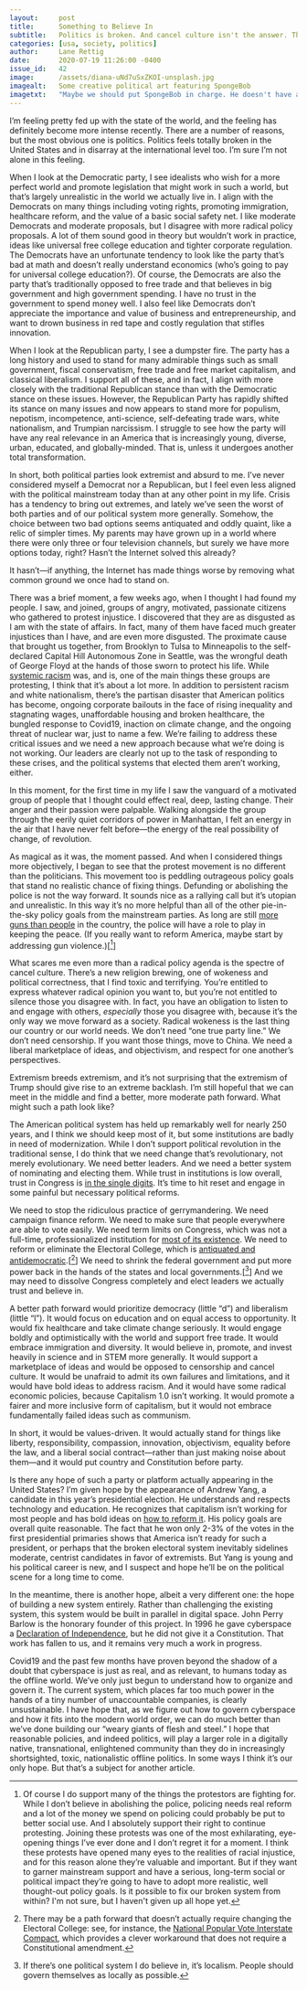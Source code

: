 ```yaml
---
layout:     post
title:      Something to Believe In
subtitle:   Politics is broken. And cancel culture isn't the answer. The answer to extremism is pragmatism.
categories: [usa, society, politics]
author:     Lane Rettig
date:       2020-07-19 11:26:00 -0400
issue_id:   42
image:      /assets/diana-uNd7uSxZKOI-unsplash.jpg
imagealt:   Some creative political art featuring SpongeBob
imagetxt:   "Maybe we should put SpongeBob in charge. He doesn't have any answers, but then neither do they, and I doubt things would get any worse. (<span>Photo by <a href='https://unsplash.com/@thisistherealdiana?utm_source=unsplash&amp;utm_medium=referral&amp;utm_content=creditCopyText'>diana</a> on Unsplash</span>)"
---
```

I’m feeling pretty fed up with the state of the world, and the feeling has definitely become more intense recently. There are a number of reasons, but the most obvious one is politics. Politics feels totally broken in the United States and in disarray at the international level too. I’m sure I’m not alone in this feeling.

When I look at the Democratic party, I see idealists who wish for a more perfect world and promote legislation that might work in such a world, but that’s largely unrealistic in the world we actually live in. I align with the Democrats on many things including voting rights, promoting immigration, healthcare reform, and the value of a basic social safety net. I like moderate Democrats and moderate proposals, but I disagree with more radical policy proposals. A lot of them sound good in theory but wouldn’t work in practice, ideas like universal free college education and tighter corporate regulation. The Democrats have an unfortunate tendency to look like the party that’s bad at math and doesn’t really understand economics (who’s going to pay for universal college education?). Of course, the Democrats are also the party that’s traditionally opposed to free trade and that believes in big government and high government spending. I have no trust in the government to spend money well. I also feel like Democrats don’t appreciate the importance and value of business and entrepreneurship, and want to drown business in red tape and costly regulation that stifles innovation.

When I look at the Republican party, I see a dumpster fire. The party has a long history and used to stand for many admirable things such as small government, fiscal conservatism, free trade and free market capitalism, and classical liberalism. I support all of these, and in fact, I align with more closely with the traditional Republican stance than with the Democratic stance on these issues. However, the Republican Party has rapidly shifted its stance on many issues and now appears to stand more for populism, nepotism, incompetence, anti-science, self-defeating trade wars, white nationalism, and Trumpian narcissism. I struggle to see how the party will have any real relevance in an America that is increasingly young, diverse, urban, educated, and globally-minded. That is, unless it undergoes another total transformation.

In short, both political parties look extremist and absurd to me. I’ve never considered myself a Democrat nor a Republican, but I feel even less aligned with the political mainstream today than at any other point in my life. Crisis has a tendency to bring out extremes, and lately we’ve seen the worst of both parties and of our political system more generally. Somehow, the choice between two bad options seems antiquated and oddly quaint, like a relic of simpler times. My parents may have grown up in a world where there were only three or four television channels, but surely we have more options today, right? Hasn’t the Internet solved this already?

It hasn’t—if anything, the Internet has made things worse by removing what common ground we once had to stand on.

There was a brief moment, a few weeks ago, when I thought I had found my people. I saw, and joined, groups of angry, motivated, passionate citizens who gathered to protest injustice. I discovered that they are as disgusted as I am with the state of affairs. In fact, many of them have faced much greater injustices than I have, and are even more disgusted. The proximate cause that brought us together, from Brooklyn to Tulsa to Minneapolis to the self-declared Capital Hill Autonomous Zone in Seattle, was the wrongful death of George Floyd at the hands of those sworn to protect his life. While [systemic racism](/usa/society/racism/2020/07/12/a-few-things-ive-learned-about-racism.html) was, and is, one of the main things these groups are protesting, I think that it’s about a lot more. In addition to persistent racism and white nationalism, there’s the partisan disaster that American politics has become, ongoing corporate bailouts in the face of rising inequality and stagnating wages, unaffordable housing and broken healthcare, the bungled response to Covid19, inaction on climate change, and the ongoing threat of nuclear war, just to name a few. We’re failing to address these critical issues and we need a new approach because what we’re doing is not working. Our leaders are clearly not up to the task of responding to these crises, and the political systems that elected them aren’t working, either.

In this moment, for the first time in my life I saw the vanguard of a motivated group of people that I thought could effect real, deep, lasting change. Their anger and their passion were palpable. Walking alongside the group through the eerily quiet corridors of power in Manhattan, I felt an energy in the air that I have never felt before—the energy of the real possibility of change, of revolution.

As magical as it was, the moment passed. And when I considered things more objectively, I began to see that the protest movement is no different than the politicians. This movement too is peddling outrageous policy goals that stand no realistic chance of fixing things. Defunding or abolishing the police is not the way forward. It sounds nice as a rallying call but it’s utopian and unrealistic. In this way it’s no more helpful than all of the other pie-in-the-sky policy goals from the mainstream parties. As long are still [more guns than people](https://en.wikipedia.org/wiki/Estimated_number_of_civilian_guns_per_capita_by_country) in the country, the police will have a role to play in keeping the peace. (If you really want to reform America, maybe start by addressing gun violence.)[[^1]]

What scares me even more than a radical policy agenda is the spectre of cancel culture. There’s a new religion brewing, one of wokeness and political correctness, that I find toxic and terrifying. You’re entitled to express whatever radical opinion you want to, but you’re not entitled to silence those you disagree with. In fact, you have an obligation to listen to and engage with others, _especially_ those you disagree with, because it’s the only way we move forward as a society. Radical wokeness is the last thing our country or our world needs. We don’t need “one true party line.” We don’t need censorship. If you want those things, move to China. We need a liberal marketplace of ideas, and objectivism, and respect for one another’s perspectives.

Extremism breeds extremism, and it’s not surprising that the extremism of Trump should give rise to an extreme backlash. I’m still hopeful that we can meet in the middle and find a better, more moderate path forward. What might such a path look like?

The American political system has held up remarkably well for nearly 250 years, and I think we should keep most of it, but some institutions are badly in need of modernization. While I don’t support political revolution in the traditional sense, I do think that we need change that’s revolutionary, not merely evolutionary. We need better leaders. And we need a better system of nominating and electing them. While trust in institutions is low overall, trust in Congress is [in the single digits](https://news.gallup.com/poll/1597/confidence-institutions.aspx). It’s time to hit reset and engage in some painful but necessary political reforms.

We need to stop the ridiculous practice of gerrymandering. We need campaign finance reform. We need to make sure that people everywhere are able to vote easily. We need term limits on Congress, which was not a full-time, professionalized institution for [most of its existence](https://www.npr.org/2010/12/28/132294306/hey-congress-dont-keep-your-day-jobs). We need to reform or eliminate the Electoral College, which is [antiquated and antidemocratic](https://www.nytimes.com/2020/07/06/opinion/supreme-court-electoral-college-faithless.html).[[^2]] We need to shrink the federal government and put more power back in the hands of the states and local governments.[[^3]] And we may need to dissolve Congress completely and elect leaders we actually trust and believe in.

A better path forward would prioritize democracy (little “d”) and liberalism (little “l”). It would focus on education and on equal access to opportunity. It would fix healthcare and take climate change seriously. It would engage boldly and optimistically with the world and support free trade. It would embrace immigration and diversity. It would believe in, promote, and invest heavily in science and in STEM more generally. It would support a marketplace of ideas and would be opposed to censorship and cancel culture. It would be unafraid to admit its own failures and limitations, and it would have bold ideas to address racism. And it would have some radical economic policies, because Capitalism 1.0 isn’t working. It would promote a fairer and more inclusive form of capitalism, but it would not embrace fundamentally failed ideas such as communism.

In short, it would be values-driven. It would actually stand for things like liberty, responsibility, compassion, innovation, objectivism, equality before the law, and a liberal social contract—rather than just making noise about them—and it would put country and Constitution before party.

Is there any hope of such a party or platform actually appearing in the United States? I’m given hope by the appearance of Andrew Yang, a candidate in this year’s presidential election. He understands and respects technology and education. He recognizes that capitalism isn’t working for most people and has bold ideas on [how to reform it](https://en.wikipedia.org/wiki/Andrew_Yang_2020_presidential_campaign#%22Human-Centered_Capitalism%22). His policy goals are overall quite reasonable. The fact that he won only 2-3% of the votes in the first presidential primaries shows that America isn’t ready for such a president, or perhaps that the broken electoral system inevitably sidelines moderate, centrist candidates in favor of extremists. But Yang is young and his political career is new, and I suspect and hope he’ll be on the political scene for a long time to come.

In the meantime, there is another hope, albeit a very different one: the hope of building a new system entirely. Rather than challenging the existing system, this system would be built in parallel in digital space. John Perry Barlow is the honorary founder of this project. In 1996 he gave cyberspace a [Declaration of Independence](https://www.eff.org/cyberspace-independence), but he did not give it a Constitution. That work has fallen to us, and it remains very much a work in progress.

Covid19 and the past few months have proven beyond the shadow of a doubt that cyberspace is just as real, and as relevant, to  humans today as the offline world. We’ve only just begun to understand how to organize and govern it. The current system, which places far too much power in the hands of a tiny number of unaccountable companies, is clearly unsustainable. I have hope that, as we figure out how to govern cyberspace and how it fits into the modern world order, we can do much better than we’ve done building our “weary giants of flesh and steel.” I hope that reasonable policies, and indeed politics, will play a larger role in a digitally native, transnational, enlightened community than they do in increasingly shortsighted, toxic, nationalistic offline politics. In some ways I think it’s our only hope. But that’s a subject for another article.

[^1]: Of course I do support many of the things the protestors are fighting for. While I don’t believe in abolishing the police, policing needs real reform and a lot of the money we spend on policing could probably be put to better social use. And I absolutely support their right to continue protesting. Joining these protests was one of the most exhilarating, eye-opening things I’ve ever done and I don’t regret it for a moment. I think these protests have opened many eyes to the realities of racial injustice, and for this reason alone they’re valuable and important. But if they want to garner mainstream support and have a serious, long-term social or political impact they’re going to have to adopt more realistic, well thought-out policy goals. Is it possible to fix our broken system from within? I'm not sure, but I haven't given up all hope yet.
[^2]: There may be a path forward that doesn’t actually require changing the Electoral College: see, for instance, the [National Popular Vote Interstate Compact](https://en.wikipedia.org/wiki/National_Popular_Vote_Interstate_Compact#Public_support_for_Electoral_College_reform), which provides a clever workaround that does not require a Constitutional amendment.
[^3]: If there’s one political system I do believe in, it’s localism. People should govern themselves as locally as possible.
